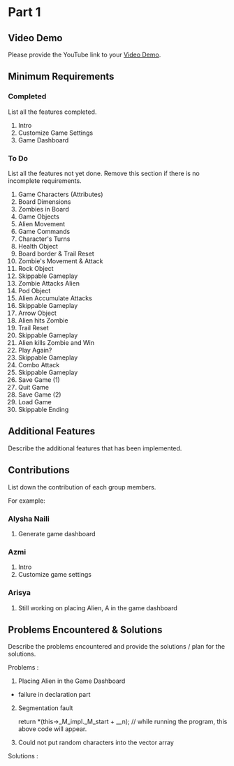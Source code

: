 # Part 1

## Video Demo

Please provide the YouTube link to your [Video Demo](https://youtu.be/Gr0u03h5NTc).
## Minimum Requirements

### Completed

List all the features completed.

1. Intro
2. Customize Game Settings
3. Game Dashboard

### To Do

List all the features not yet done. Remove this section if there is no incomplete requirements.

1. Game Characters (Attributes)
2. Board Dimensions
3. Zombies in Board
4. Game Objects 
5. Alien Movement
6. Game Commands
7. Character's Turns
8. Health Object
9. Board border & Trail Reset
10. Zombie's Movement & Attack
11. Rock Object
12. Skippable Gameplay
13. Zombie Attacks Alien
14. Pod Object
15. Alien Accumulate Attacks
16. Skippable Gameplay
17. Arrow Object
18. Alien hits Zombie
19. Trail Reset
20. Skippable Gameplay
21. Alien kills Zombie and Win
22. Play Again?
23. Skippable Gameplay
24. Combo Attack
25. Skippable Gameplay
26. Save Game (1)
27. Quit Game
28. Save Game (2)
29. Load Game
30. Skippable Ending

## Additional Features

Describe the additional features that has been implemented.

## Contributions

List down the contribution of each group members.

For example:

### Alysha Naili

1. Generate game dashboard

### Azmi

1. Intro
2. Customize game settings

### Arisya

1. Still working on placing Alien, A in the game dashboard

## Problems Encountered & Solutions

Describe the problems encountered and provide the solutions / plan for the solutions.

Problems :

1. Placing Alien in the Game Dashboard
- failure in declaration part 

2. Segmentation fault 

   return *(this->_M_impl._M_start + __n); // while running the program, this above code will appear. 
   
3. Could not put random characters into the vector array

Solutions :
